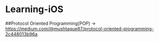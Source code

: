 # Learning-iOS

##Protocol Oriented Programming(POP) -> https://medium.com/@mushtaque87/protocol-oriented-programming-2c448013b96a

